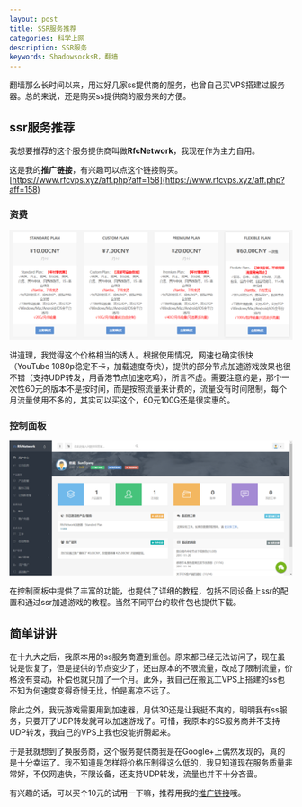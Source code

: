 ```yaml
---
layout: post
title: SSR服务推荐
categories: 科学上网
description: SSR服务
keywords: ShadowsocksR，翻墙
---
```


翻墙那么长时间以来，用过好几家ss提供商的服务，也曾自己买VPS搭建过服务器。总的来说，还是购买ss提供商的服务来的方便。

<!-- more -->

## ssr服务推荐

我想要推荐的这个服务提供商叫做**RfcNetwork**，我现在作为主力自用。

这是我的**推广链接**，有兴趣可以点这个链接购买。
[https://www.rfcvps.xyz/aff.php?aff=158](https://www.rfcvps.xyz/aff.php?aff=158)

### 资费

![cost](/images/2017-11-21-ssr-promotion/cost.png)

讲道理，我觉得这个价格相当的诱人。根据使用情况，网速也确实很快（YouTube 1080p稳定不卡，加载速度奇快），提供的部分节点加速游戏效果也很不错（支持UDP转发，用香港节点加速吃鸡），所言不虚。需要注意的是，那个一次性60元的版本不是按时间，而是按照流量来计费的，流量没有时间限制，每个月流量使用不多的，其实可以买这个，60元100G还是很实惠的。

### 控制面板

![panel](/images/2017-11-21-ssr-promotion/panel.png)

在控制面板中提供了丰富的功能，也提供了详细的教程，包括不同设备上ssr的配置和通过ssr加速游戏的教程。当然不同平台的软件包也提供下载。

## 简单讲讲

在十九大之后，我原本用的ss服务商遭到重创。原来都已经无法访问了，现在虽说是恢复了，但是提供的节点变少了，还由原本的不限流量，改成了限制流量，价格没有变动，补偿也就只加了一个月。此外，我自己在搬瓦工VPS上搭建的ss也不知为何速度变得奇慢无比，怕是离凉不远了。

除此之外，我玩游戏需要用到加速器，月供30还是让我挺不爽的，明明我有ss服务，只要开了UDP转发就可以加速游戏了。可惜，我原本的SS服务商并不支持UDP转发，我自己的VPS上我也没能折腾起来。

于是我就想到了换服务商，这个服务提供商我是在Google+上偶然发现的，真的是十分幸运了。我不知道是怎样将价格压制得这么低的，我只知道现在服务质量非常好，不仅网速快，不限设备，还支持UDP转发，流量也并不十分吝啬。

有兴趣的话，可以买个10元的试用一下嘛，推荐用我的[推广链接](https://www.rfcvps.xyz/aff.php?aff=158)哦。